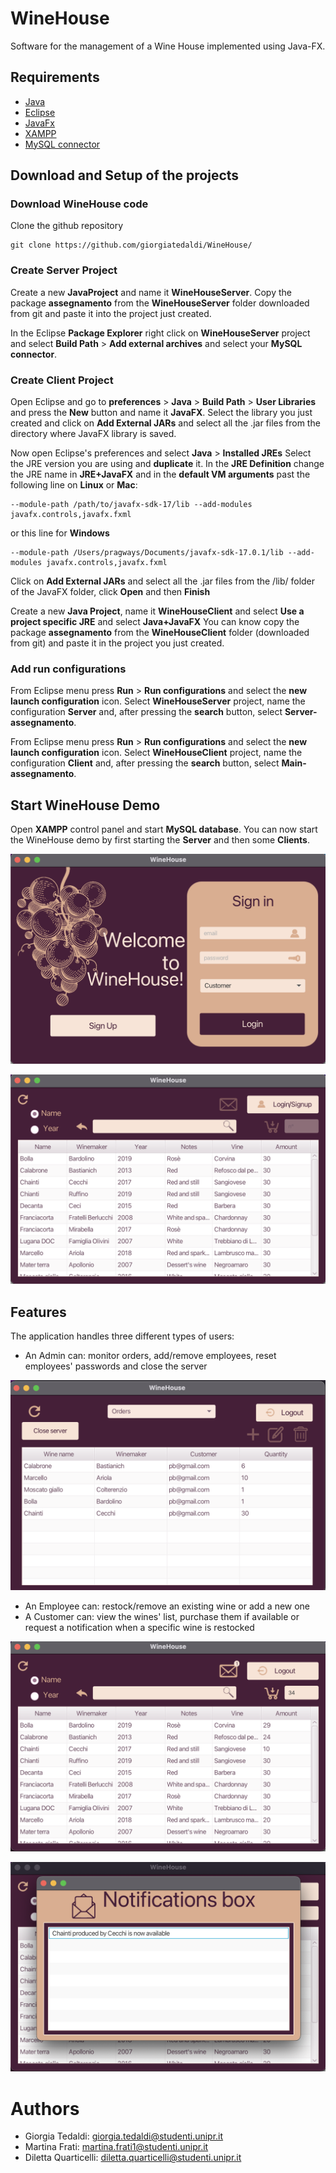 # WineHouse
Software for the management of a Wine House implemented using Java-FX.

## Requirements
- [Java](https://www.java.com/it/download/) 
- [Eclipse](https://www.eclipse.org/downloads/)
- [JavaFx](https://gluonhq.com/products/javafx/)
- [XAMPP](https://www.apachefriends.org/it/index.html)
- [MySQL connector](https://dev.mysql.com/downloads/connector/j/)

## Download and Setup of the projects
### Download WineHouse code
Clone the github repository
```
git clone https://github.com/giorgiatedaldi/WineHouse/
```

### Create Server Project
Create a new **JavaProject** and name it **WineHouseServer**. Copy the package **assegnamento** from the **WineHouseServer** folder downloaded from git and paste it into the project just created.

In the Eclipse **Package Explorer** right click on **WineHouseServer** project and select **Build Path** > **Add external archives** and select your **MySQL connector**.

### Create Client Project
Open Eclipse and go to **preferences** > **Java** > **Build Path** > **User Libraries** and press the **New** button and name it **JavaFX**.
Select the library you just created and click on **Add External JARs** and select all the .jar files from the directory where JavaFX library is saved.

Now open Eclipse's preferences and select **Java** > **Installed JREs**
Select the JRE version you are using and **duplicate** it. In the **JRE Definition** change the JRE name in **JRE+JavaFX** and in the **default VM arguments** past the following line on **Linux** or **Mac**:

```
--module-path /path/to/javafx-sdk-17/lib --add-modules javafx.controls,javafx.fxml
```
or this line for **Windows**

```
--module-path /Users/pragways/Documents/javafx-sdk-17.0.1/lib --add-modules javafx.controls,javafx.fxml
```

Click on **Add External JARs** and select all the .jar files from the /lib/ folder of the JavaFX folder, click **Open** and then **Finish**

Create a new **Java Project**, name it **WineHouseClient** and select **Use a project specific JRE** and select **Java+JavaFX**
You can know copy the package **assegnamento** from the **WineHouseClient** folder (downloaded from git) and paste it in the project you just created.


### Add run configurations
From Eclipse menu press **Run** > **Run configurations** and select the **new launch configuration** icon.
Select **WineHouseServer** project, name the configuration **Server** and, after pressing the **search** button, select **Server-assegnamento**.

From Eclipse menu press **Run** > **Run configurations** and select the **new launch configuration** icon.
Select **WineHouseClient** project, name the configuration **Client** and, after pressing the **search** button, select **Main-assegnamento**.

## Start WineHouse Demo
Open **XAMPP** control panel and start **MySQL database**.
You can now start the WineHouse demo by first starting the **Server** and then some **Clients**.


![login](images/login.png)


![homescreen](images/homescreen.png)


## Features
The application handles three different types of users:
- An Admin can: monitor orders, add/remove employees, reset employees' passwords and close the server


 ![orders](images/orders.png)

- An Employee can: restock/remove an existing wine or add a new one
- A Customer can: view the wines' list, purchase them if available or request a notification when a specific wine is restocked

![customer](images/customer.png)


![notifications](images/notifications.png)

# Authors
- Giorgia Tedaldi: giorgia.tedaldi@studenti.unipr.it
- Martina Frati: martina.frati1@studenti.unipr.it
- Diletta Quarticelli: diletta.quarticelli@studenti.unipr.it
